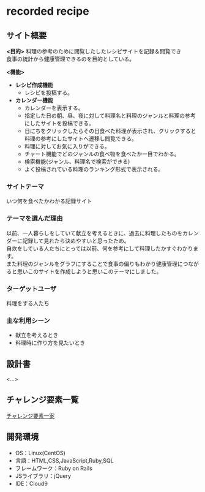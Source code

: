 # recorded recipe

## サイト概要
**<目的>**
 料理の参考のために閲覧したしたレシピサイトを記録＆閲覧でき<br>
 食事の統計から健康管理できるのを目的としている。

**<機能>**
- **レシピ作成機能**
  -  レシピを投稿する。
- **カレンダー機能**
	-  カレンダーを表示する。
	-  指定した日の朝、昼、夜に対して料理名と料理のジャンルと料理の参考にしたサイトを投稿できる。
	-  日にちをクリックしたらその日食べた料理が表示され、クリックすると料理の参考にしたサイトへ遷移し閲覧できる。
	-  料理に対してお気に入りができる。
	-  チャート機能でどのジャンルの食べ物を食べたか一目でわかる。
	-  検索機能(ジャンル、料理名で検索ができる)
	-  よく投稿されている料理のランキング形式で表示される。
  

### サイトテーマ
いつ何を食べたかわかる記録サイト

### テーマを選んだ理由
以前、一人暮らしをしていて献立を考えるときに、過去に料理したものをカレンダーに記録して見れたら決めやすいと思ったため。<br>
自炊をしている人たちにとっては以前、何を参考にして料理したかすぐわかります。<br>
また料理のジャンルをグラフにすることで食事の偏りもわかり健康管理につながると思いこのサイトを作成しようと思いこのテーマにしました。

### ターゲットユーザ
料理をする人たち

### 主な利用シーン
-  献立を考えるとき
-  料理時に作り方を見たいとき

## 設計書
<...>

## チャレンジ要素一覧
[チャレンジ要素一案](https://docs.google.com/spreadsheets/d/1JOr0skKkhRxZkdFON3QVWHU0aYcqBlxOa2OuriFrG-Q/edit?usp=sharing)


## 開発環境
- OS：Linux(CentOS)
- 言語：HTML,CSS,JavaScript,Ruby,SQL
- フレームワーク：Ruby on Rails
- JSライブラリ：jQuery
- IDE：Cloud9
